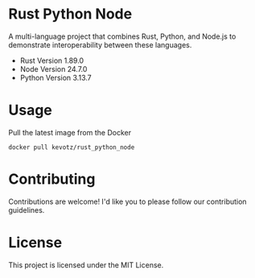 # Rust Python Node
A multi-language project that combines Rust, Python, and Node.js to demonstrate interoperability between these languages.

- Rust Version 1.89.0
- Node Version 24.7.0
- Python Version 3.13.7


# Usage 
Pull the latest image from the Docker

`
docker pull kevotz/rust_python_node
`

# Contributing
Contributions are welcome! I'd like you to please follow our contribution guidelines.

# License
This project is licensed under the MIT License.

